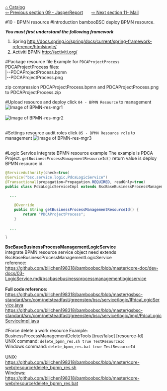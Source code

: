 <a href="https://github.com/billchen198318/bamboobsc/blob/master/core-doc/dev-docs/00-Catalog.md">⌂ Catalog</a><br/>
<a href="https://github.com/billchen198318/bamboobsc/blob/master/core-doc/dev-docs/09-JasperReport.md"> ⇦ Previous section 09 - JasperReport</a>
&nbsp;&nbsp;&nbsp;&nbsp;&nbsp;
<a href="https://github.com/billchen198318/bamboobsc/blob/master/core-doc/dev-docs/11-Mail.md"> ⇨ Next section 11- Mail</a>


#10 - BPMN resource
#Introduction
bambooBSC deploy BPMN resource.<br>


***You must first understand the following framework***<br/>
1. Spring http://docs.spring.io/spring/docs/current/spring-framework-reference/htmlsingle/<br/>
2. Activiti BPMN http://activiti.org/<br/>


#Package resource file
Example for `PDCAProjectProcess` <br/>
PDCAProjectProcess files:<br/>
|--PDCAProjectProcess.bpmn<br/>
|--PDCAProjectProcess.png<br/>

zip compression PDCAProjectProcess.bpmn and PDCAProjectProcess.png to PDCAProjectProcess.zip

#Upload resource and deploy
click `04 - BPMN Resource` to management
![Image of BPMN-res-mgr1](https://raw.githubusercontent.com/billchen198318/bamboobsc/master/core-doc/dev-docs/pics/10-001.png)
<br/>
<br/>
![Image of BPMN-res-mgr2](https://raw.githubusercontent.com/billchen198318/bamboobsc/master/core-doc/dev-docs/pics/10-002.png)
<br/>
<br/>


#Settings resource audit roles
click `05 - BPMN Resource role` to management
![Image of BPMN-res-mgr3](https://raw.githubusercontent.com/billchen198318/bamboobsc/master/core-doc/dev-docs/pics/10-003.png)
<br/>
<br/>

#Logic Service integrate BPMN resource example
The example is PDCA Project. `getBusinessProcessManagementResourceId()` return value is deploy BPMN resource id.
```JAVA
@ServiceAuthority(check=true)
@Service("bsc.service.logic.PdcaLogicService")
@Transactional(propagation=Propagation.REQUIRED, readOnly=true)
public class PdcaLogicServiceImpl extends BscBaseBusinessProcessManagementLogicService implements IPdcaLogicService {
  
  ...
  
	@Override
	public String getBusinessProcessManagementResourceId() {
		return "PDCAProjectProcess";
	}	  
  
  ...
  
}
```

**BscBaseBusinessProcessManagementLogicService**<br/>
integrate BPMN resource service object need extends BscBaseBusinessProcessManagementLogicService<br/>
reference:<br/>
https://github.com/billchen198318/bamboobsc/blob/master/core-doc/dev-docs/03-LogicService.md#bscbasebusinessprocessmanagementlogicservice
<br/>
<br/>
**Full code reference:**
<br/>
https://github.com/billchen198318/bamboobsc/blob/master/gsbsc-standard/src/com/netsteadfast/greenstep/bsc/service/logic/IPdcaLogicService.java<br/>
https://github.com/billchen198318/bamboobsc/blob/master/gsbsc-standard/src/com/netsteadfast/greenstep/bsc/service/logic/impl/PdcaLogicServiceImpl.java

#Force delete a work resource
Example:<br/>
BusinessProcessManagementDeleteTools [true/false] [resource-Id]<br/>
UNIX command: `delete_bpmn_res.sh true TestResourceId`<br/>
Windows command: `delete_bpmn_res.bat true TestResourceId`
<br/>
<br/>
UNIX:<br/>
https://github.com/billchen198318/bamboobsc/blob/master/core-web/resource/delete_bpmn_res.sh<br/>
Windows:<br/>
https://github.com/billchen198318/bamboobsc/blob/master/core-web/resource/delete_bpmn_res.bat<br/>
